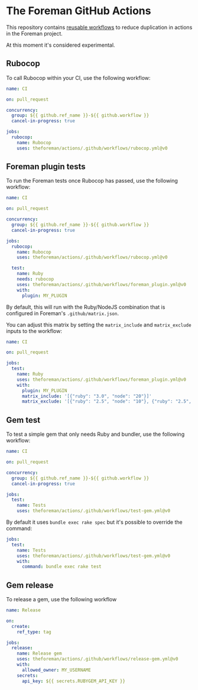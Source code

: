 # The Foreman GitHub Actions

This repository contains [reusable workflows](https://docs.github.com/en/actions/learn-github-actions/reusing-workflows)
to reduce duplication in actions in the Foreman project.

At this moment it's considered experimental.

## Rubocop

To call Rubocop within your CI, use the following workflow:

```yaml
name: CI

on: pull_request

concurrency:
  group: ${{ github.ref_name }}-${{ github.workflow }}
  cancel-in-progress: true

jobs:
  rubocop:
    name: Rubocop
    uses: theforeman/actions/.github/workflows/rubocop.yml@v0
```

## Foreman plugin tests

To run the Foreman tests once Rubocop has passed, use the following workflow:

```yaml
name: CI

on: pull_request

concurrency:
  group: ${{ github.ref_name }}-${{ github.workflow }}
  cancel-in-progress: true

jobs:
  rubocop:
    name: Rubocop
    uses: theforeman/actions/.github/workflows/rubocop.yml@v0

  test:
    name: Ruby
    needs: rubocop
    uses: theforeman/actions/.github/workflows/foreman_plugin.yml@v0
    with:
      plugin: MY_PLUGIN
```

By default, this will run with the Ruby/NodeJS combination that is configured in Foreman's `.github/matrix.json`.

You can adjust this matrix by setting the `matrix_include` and `matrix_exclude` inputs to the workflow:

```yaml
name: CI

on: pull_request

jobs:
  test:
    name: Ruby
    uses: theforeman/actions/.github/workflows/foreman_plugin.yml@v0
    with:
      plugin: MY_PLUGIN
      matrix_include: '[{"ruby": "3.0", "node": "20"}]'
      matrix_exclude: '[{"ruby": "2.5", "node": "10"}, {"ruby": "2.5", "node": "12"}]'
```

## Gem test

To test a simple gem that only needs Ruby and bundler, use the following workflow:

```yaml
name: CI

on: pull_request

concurrency:
  group: ${{ github.ref_name }}-${{ github.workflow }}
  cancel-in-progress: true

jobs:
  test:
    name: Tests
    uses: theforeman/actions/.github/workflows/test-gem.yml@v0
```

By default it uses `bundle exec rake spec` but it's possible to override the command:

```yaml
jobs:
  test:
    name: Tests
    uses: theforeman/actions/.github/workflows/test-gem.yml@v0
    with:
      command: bundle exec rake test
```

## Gem release

To release a gem, use the following workflow

```yaml
name: Release

on:
  create:
    ref_type: tag

jobs:
  release:
    name: Release gem
    uses: theforeman/actions/.github/workflows/release-gem.yml@v0
    with:
      allowed_owner: MY_USERNAME
    secrets:
      api_key: ${{ secrets.RUBYGEM_API_KEY }}
```
